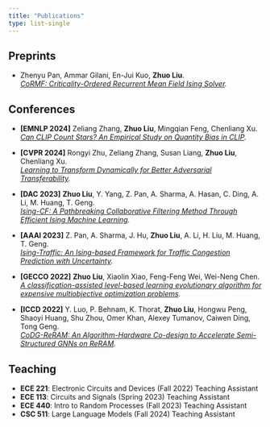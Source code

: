 ```yaml
---
title: "Publications"
type: list-single
---
```


## Preprints
- Zhenyu Pan, Ammar Gilani, En-Jui Kuo, **Zhuo Liu**.  
  *[CoRMF: Criticality-Ordered Recurrent Mean Field Ising Solver](https://arxiv.org/pdf/2403.03391).*

## Conferences
- **[EMNLP 2024]** Zeliang Zhang, **Zhuo Liu**, Mingqian Feng, Chenliang Xu.  
  *[Can CLIP Count Stars? An Empirical Study on Quantity Bias in CLIP](https://aclanthology.org/2024.findings-emnlp.59/).*

- **[CVPR 2024]** Rongyi Zhu, Zeliang Zhang, Susan Liang, **Zhuo Liu**, Chenliang Xu.  
  *[Learning to Transform Dynamically for Better Adversarial Transferability](https://openaccess.thecvf.com/content/CVPR2024/papers/Zhu_Learning_to_Transform_Dynamically_for_Better_Adversarial_Transferability_CVPR_2024_paper.pdf).*

- **[DAC 2023]** **Zhuo Liu**, Y. Yang, Z. Pan, A. Sharma, A. Hasan, C. Ding, A. Li, M. Huang, T. Geng.  
  *[Ising-CF: A Pathbreaking Collaborative Filtering Method Through Efficient Ising Machine Learning](https://ieeexplore.ieee.org/document/10247860).*

- **[AAAI 2023]** Z. Pan, A. Sharma, J. Hu, **Zhuo Liu**, A. Li, H. Liu, M. Huang, T. Geng.  
  *[Ising-Traffic: An Ising-based Framework for Traffic Congestion Prediction with Uncertainty](https://ojs.aaai.org/index.php/AAAI/article/view/26121).*

- **[GECCO 2022]** **Zhuo Liu**, Xiaolin Xiao, Feng-Feng Wei, Wei-Neng Chen.  
  *[A classification-assisted level-based learning evolutionary algorithm for expensive multiobjective optimization problems](https://dl.acm.org/doi/10.1145/3512290.3528771).*

- **[ICCD 2022]** Y. Luo, P. Behnam, K. Thorat, **Zhuo Liu**, Hongwu Peng, Shaoyi Huang, Shu Zhou, Omer Khan, Alexey Tumanov, Caiwen Ding, Tong Geng.  
  *[CoDG-ReRAM: An Algorithm-Hardware Co-design to Accelerate Semi-Structured GNNs on ReRAM](https://ieeexplore.ieee.org/document/9978275).*

## Teaching

- **ECE 221**: Electronic Circuits and Devices (Fall 2022)  Teaching Assistant 
- **ECE 113**: Circuits and Signals (Spring 2023)  Teaching Assistant 
- **ECE 440**: Intro to Random Processes (Fall 2023)  Teaching Assistant 
- **CSC 511**: Large Language Models (Fall 2024) Teaching Assistant 
